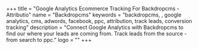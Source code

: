 +++
title = "Google Analytics Ecommerce Tracking For Backdropcms - Attributio"
name = "Backdropcms"
keywords = "backdropcms, , google analytics, cms, adwords, facebook, ppc, attribution, track leads, conversion tracking"
description = "Connect Google Analytics with Backdropcms to find our where your leads are coming from. Track leads from the source - from search to ppc."
logo = ""
+++

